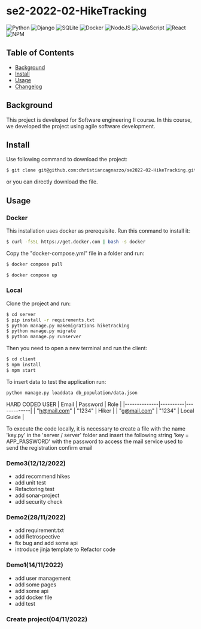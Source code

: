 # se2-2022-02-HikeTracking
![Python](https://img.shields.io/badge/python-3670A0?style=for-the-badge&logo=python&logoColor=ffdd54)
![Django](https://img.shields.io/badge/django-%23092E20.svg?style=for-the-badge&logo=django&logoColor=white)
![SQLite](https://img.shields.io/badge/sqlite-%2307405e.svg?style=for-the-badge&logo=sqlite&logoColor=white)
![Docker](https://img.shields.io/badge/docker-%230db7ed.svg?style=for-the-badge&logo=docker&logoColor=white)
![NodeJS](https://img.shields.io/badge/node.js-6DA55F?style=for-the-badge&logo=node.js&logoColor=white)
![JavaScript](https://img.shields.io/badge/javascript-%23323330.svg?style=for-the-badge&logo=javascript&logoColor=%23F7DF1E)
![React](https://img.shields.io/badge/react-%2320232a.svg?style=for-the-badge&logo=react&logoColor=%2361DAFB)
![NPM](https://img.shields.io/badge/NPM-%23000000.svg?style=for-the-badge&logo=npm&logoColor=white)

## Table of Contents
- [Background](#background) 
- [Install](#install)
- [Usage](#usage)
- [Changelog](#changelog)
<!--- [Describe directory](#describedirectort)-->

## Background
This project is developed for Software engineering II course. In this course, we developed the project using agile software development.

## Install
Use following command to download the project:
```sh
$ git clone git@github.com:christiancagnazzo/se2022-02-HikeTracking.git
```
or you can directly download the file.   
  
## Usage   

### Docker

This installation uses docker as prerequisite. Run this conmand to install it:
```sh
$ curl -fsSL https://get.docker.com | bash -s docker
```

Copy the "docker-compose.yml" file in a folder and run:
```sh
$ docker compose pull
```
```sh
$ docker compose up
```

### Local

Clone the project and run:
```sh
$ cd server
$ pip install -r requirements.txt
$ python manage.py makemigrations hiketracking
$ python manage.py migrate  
$ python manage.py runserver
```
  
Then you need to open a new terminal and run the client:
```sh
$ cd client
$ npm install
$ npm start
```

To insert data to test the application run:
```sh
python manage.py loaddata db_population/data.json
```

HARD CODED USER
| Email        | Password | Role        |
|--------------|----------|-------------|
| "h@mail.com" | "1234"   | Hiker       |
| "g@mail.com" | "1234"   | Local Guide |

To execute the code locally, it is necessary to create a file with the name 'key.py' in the 'server / server' folder and insert the following string 'key = APP_PASSWORD' with the password to access the mail service used to send the registration confirm email

### Demo3(12/12/2022)
- add recommend hikes
- add unit test
- Refactoring test
- add sonar-project
- add security check
### Demo2(28/11/2022)
- add requirement.txt
- add Retrospective
- fix bug and add some api
- introduce jinja template to Refactor code
### Demo1(14/11/2022)
- add user management
- add some pages
- add some api
- add docker file
- add test 
  
### Create project(04/11/2022)

